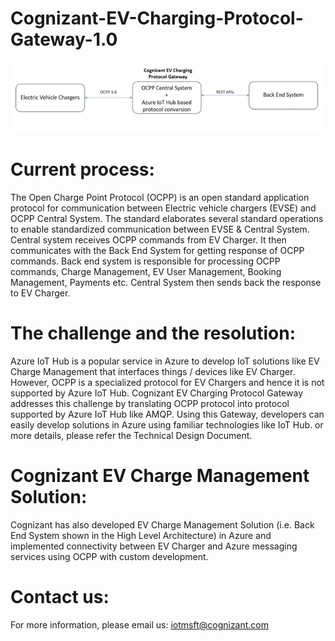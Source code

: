 # Cognizant-EV-Charging-Protocol-Gateway-1.0
![alt text](https://github.com/CognizantIoT/Cognizant-EV-Charging-Protocol-Gateway-1.0/blob/main/Gateway.png)
# Current process: 
The Open Charge Point Protocol (OCPP) is an open standard application protocol for communication between Electric vehicle chargers (EVSE) and OCPP Central System. The standard elaborates several standard operations to enable standardized communication between EVSE & Central System.
Central system receives OCPP commands from EV Charger. It then communicates with the Back End System for getting response of OCPP commands. Back end system is responsible for processing OCPP commands, Charge Management, EV User Management, Booking Management, Payments etc. Central System then sends back the response to EV Charger.


# The challenge and the resolution: 
Azure IoT Hub is a popular service in Azure to develop IoT solutions like EV Charge Management that interfaces things / devices like EV Charger. However, OCPP is a specialized protocol for EV Chargers and hence it is not supported by Azure IoT Hub. Cognizant EV Charging Protocol Gateway addresses this challenge by translating OCPP protocol into protocol supported by Azure IoT Hub like AMQP. Using this Gateway, developers can easily develop solutions in Azure using familiar technologies like IoT Hub.
or more details, please refer the Technical Design Document.


# Cognizant EV Charge Management Solution: 
Cognizant has also developed EV Charge Management Solution (i.e. Back End System shown in the High Level Architecture) in Azure and implemented connectivity between EV Charger and Azure messaging services using OCPP with custom development.


# Contact us: 
For more information, please email us: iotmsft@cognizant.com
  
  
